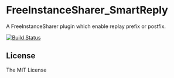 # FreeInstanceSharer_SmartReply

A FreeInstanceSharer plugin which enable replay prefix or postfix.

[![Build Status](https://github.com/LiangYuxuan/FreeInstanceSharer_SmartReply/workflows/build/badge.svg)](https://github.com/LiangYuxuan/FreeInstanceSharer_SmartReply/actions?workflow=build)

## License

The MIT License
